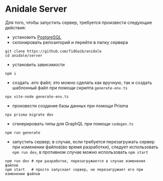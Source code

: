 # Anidale Server

Для того, чтобы запустить сервер, требуется произвести следующие действия:

- установить [PostgreSQL](https://www.postgresql.org/download/)
- склонировать репозиторий и перейти в папку сервера

```
git clone https://github.com/fidGaib/anidale
cd anidale/server
```

- установить зависимости

```
npm i
```

- создать .env файл; это можно сделать как вручную, так и создать шаблонный файл при помощи скрипта `generate-env.ts`

```
npx vite-node generate-env.ts
```

- произвести создание базы данных при помощи Prisma

```
npx prisma migrate dev
```

- сгенерировать типы для GraphQL при помощи `codegen.ts`

```
npm run generate
```

- запустить сервер; в случае, если требуется перезагружать сервер при изменении файлов(во время разработки), следует использовать `npm run dev`, в противном случае можно использовать `npm start`

```
npm run dev # при разработке, перезагружается в случае изменения файлов
npm start   # просто запускает сервер, не перезагружает его при изменении файлов
```
